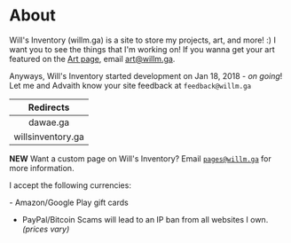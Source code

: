 # About

Will's Inventory (willm.ga) is a site to store my projects, art, and more! :) I want you to see the things that I'm working on!
   If you wanna get your art featured on the [Art page](art), email [art@willm.ga](mailto:art@willm.ga).


Anyways, Will's Inventory started development on Jan 18, 2018 - *on going*! Let me and Advaith know your site feedback at `feedback@willm.ga`

Redirects |
:---:|
dawae.ga |
willsinventory.ga |

**NEW** Want a custom page on Will's Inventory?
Email [`pages@willm.ga`](mailto:pages@willm.ga) for more information.
<p>I accept the following currencies:</p>
- Amazon/Google Play gift cards

- PayPal/Bitcoin 
Scams will lead to an IP ban from all websites I own. *(prices vary)*
